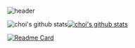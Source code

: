 ![header](https://capsule-render.vercel.app/api?type=slice&color=48BA87&height=120&section=header&text=HyunWoong%20Choi&fontSize=30&rotate=8&fontAlign=80&fontAlignY=30)


![choi's github stats](https://github-readme-stats.vercel.app/api?username=coper3976&show_icons=true&theme=vue&count_private=true)[![choi's github stats](https://github-readme-stats.vercel.app/api/top-langs/?username=coper3976&langs_count=10&layout=compact&theme=vue)](https://github.com/coper3976)



[![Readme Card](https://github-readme-stats.vercel.app/api/pin/?username=coper3976&repo=MFC-Calender&show_owner=coper3976&theme=vue)](https://github.com/coper3976/MFC-Calender)

